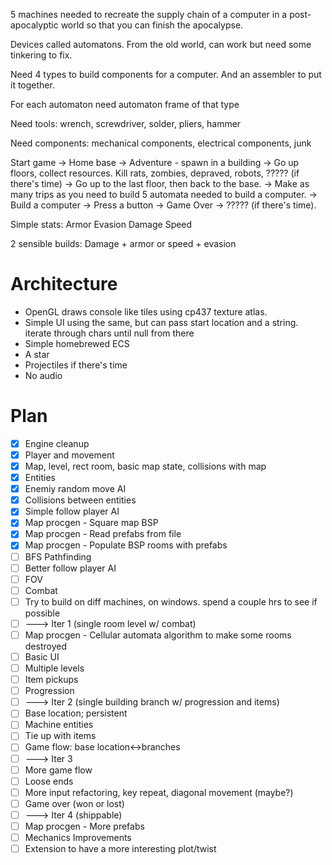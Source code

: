 5 machines needed to recreate the supply chain of a computer in a
post-apocalyptic world so that you can finish the apocalypse.

Devices called automatons. From the old world, can work but need some tinkering
to fix.

Need 4 types to build components for a computer. And an assembler to put it
together.

For each automaton need automaton frame of that type

Need tools: wrench, screwdriver, solder, pliers, hammer

Need components: mechanical components, electrical components, junk

Start game -> Home base -> Adventure - spawn in a building -> Go up floors,
collect resources. Kill rats, zombies, depraved, robots, ????? (if there's time)
-> Go up to the last floor, then back to the base. -> Make as many trips as you
need to build 5 automata needed to build a computer. -> Build a computer ->
Press a button -> Game Over -> ????? (if there's time).

Simple stats:
Armor
Evasion
Damage
Speed

2 sensible builds: Damage + armor or speed + evasion

# Architecture

* OpenGL draws console like tiles using cp437 texture atlas.
* Simple UI using the same, but can pass start location and a string. iterate
    through chars until null from there
* Simple homebrewed ECS
* A star
* Projectiles if there's time
* No audio

# Plan

* [x] Engine cleanup
* [x] Player and movement
* [x] Map, level, rect room, basic map state, collisions with map
* [x] Entities
* [x] Enemiy random move AI
* [x] Collisions between entities
* [x] Simple follow player AI
* [x] Map procgen - Square map BSP
* [x] Map procgen - Read prefabs from file
* [x] Map procgen - Populate BSP rooms with prefabs
* [ ] BFS Pathfinding
* [ ] Better follow player AI
* [ ] FOV
* [ ] Combat
* [ ] Try to build on diff machines, on windows. spend a couple hrs to see if possible
* [ ] ---> Iter 1 (single room level w/ combat)
* [ ] Map procgen - Cellular automata algorithm to make some rooms destroyed
* [ ] Basic UI
* [ ] Multiple levels
* [ ] Item pickups
* [ ] Progression
* [ ] ---> Iter 2 (single building branch w/ progression and items)
* [ ] Base location; persistent
* [ ] Machine entities
* [ ] Tie up with items
* [ ] Game flow: base location<->branches
* [ ] ---> Iter 3
* [ ] More game flow
* [ ] Loose ends
* [ ] More input refactoring, key repeat, diagonal movement (maybe?)
* [ ] Game over (won or lost)
* [ ] ---> Iter 4 (shippable)
* [ ] Map procgen - More prefabs
* [ ] Mechanics Improvements
* [ ] Extension to have a more interesting plot/twist
